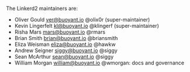 The Linkerd2 maintainers are:

* Oliver Gould <ver@buoyant.io> @olix0r (super-maintainer)
* Kevin Lingerfelt <kl@buoyant.io> @klingerf (super-maintainer)
* Risha Mars <mars@buoyant.io> @rmars
* Brian Smith <brian@buoyant.io> @briansmith
* Eliza Weisman <eliza@buoyant.io> @hawkw
* Andrew Seigner <siggy@buoyant.io> @siggy
* Sean McArthur <sean@buoyant.io> @siggy
* William Morgan <william@buoyant.io> @wmorgan: docs and governance


<!--
# Adding a new maintainer

* Submit a PR modifying this file
* Add maintainer to .github/CODEOWNERS
* Obtain approvals per GOVERNANCE.md
* Invite maintainer to https://github.com/orgs/linkerd/teams/linkerd2-maintainers/members
* Invite maintainer to https://github.com/orgs/linkerd/people
-->
